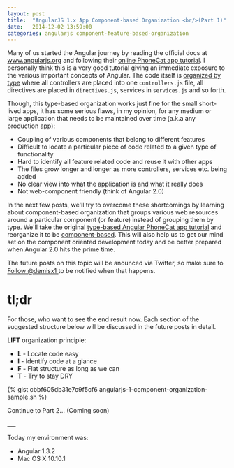 ```yaml
---
layout: post
title:  "AngularJS 1.x App Component-based Organization <br/>(Part 1)"
date:   2014-12-02 13:59:00
categories: angularjs component-feature-based-organization
---
```


Many of us started the Angular journey by reading the official docs at www.angularjs.org
and following their [online PhoneCat app tutorial](https://docs.angularjs.org/tutorial). 
I personally think this is a very good tutorial giving an immediate exposure to 
the various important concepts of Angular. The code itself 
is [organized by type](https://github.com/angular/angular-phonecat) 
where all controllers are placed into one `controllers.js` file, all directives
are placed in `directives.js`, services in `services.js` and so forth.

Though, this type-based organization works just fine for the small short-lived apps, 
it has some serious flaws, in my opinion, for any medium or large application that needs
to be maintained over time (a.k.a any production app):

* Coupling of various components that belong to different features
* Difficult to locate a particular piece of code related to a given type of functionality
* Hard to identify all feature related code and reuse it with other apps
* The files grow longer and longer as more controllers, services etc. being added
* No clear view into what the application is and what it really does
* Not web-component friendly (think of Angular 2.0)

In the next few posts, we'll try to overcome these shortcomings by learning 
about component-based organization that groups various web resources around a 
particular component (or feature) instead of grouping them by type. We'll take the 
original [type-based Angular PhoneCat app tutorial](https://docs.angularjs.org/tutorial) 
and reorganize it to be [component-based](https://github.com/demisx/angular-phonecat-components).
This will also help us to get our mind set on the component oriented development 
today and be better prepared when Angular 2.0 hits the prime time.

The future posts on this topic will be anounced via Twitter, so make sure to
<span style="line-height:20px;">
  <a class="twitter-follow-button"
    href="https://twitter.com/demisx1"
    data-show-count="false"
    data-lang="en"
    data-size="large">Follow @demisx1
  </a> to be notified when that happens.
</span>

# tl;dr
For those, who want to see the end result now. Each section of the suggested 
structure below will be discussed in the future posts in detail.

**LIFT** organization principle:

* **L** - Locate code easy
* **I** - Identify code at a glance
* **F** - Flat structure as long as we can
* **T** - Try to stay DRY

{% gist cbbf605db31e7c9f5cf6 angularjs-1-component-organization-sample.sh %} 

<div id='footer-spacing'></div>
<p class="text-right"><a href="#"><i class="fa fa-arrow-circle-right"></i></a> Continue to Part 2... (Coming soon)</p>
___

Today my environment was:

- Angular 1.3.2
- Mac OS X 10.10.1
